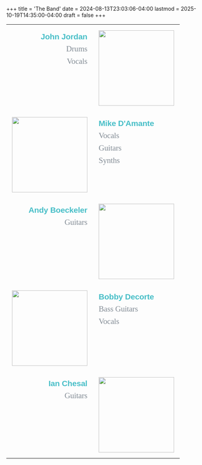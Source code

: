 +++
title = 'The Band'
date = 2024-08-13T23:03:06-04:00
lastmod = 2025-10-19T14:35:00-04:00
draft = false
+++
<!-- markdownlint-disable MD025 MD033 MD045 -->
<style>
.band-content {
  font-family: "Lora", serif;
  font-size: 21px;
  line-height: 33px;
  letter-spacing: -0.2px;
  color: #848d96;
}

.band-content b {
  font-family: "Montserrat", sans-serif;
  font-weight: 600;
  color: #47bec7;
}

table, th, td {
  border: 0px solid black;
  border-collapse: collapse;
  font-family: "Lora", serif;
}
table.center {
  margin-left: auto;
  margin-right: auto;
}
td {
  vertical-align: top;
  padding: 15px;
  font-size: 21px;
  line-height: 33px;
  letter-spacing: -0.2px;
  color: #848d96;
}
td.left {
  text-align: left;
}
td.right {
  text-align: right;
}
</style>

<div class="band-content">
<table class="center">
  <tr>
    <td class="right">
      <b>John Jordan</b><br />Drums<br />Vocals
    </td>
    <td>
      <img src="/images/headshots/john-001.jpg" width=200 />
    </td>
  </tr>
  <tr>
    <td>
      <img src="/images/headshots/mike-001.jpg" width=200 />
    </td>
    <td class="left">
      <b>Mike D'Amante</b><br />Vocals<br />Guitars<br />Synths
    </td>
  </tr>
  <tr>
    <td class="right">
      <b>Andy Boeckeler</b><br />Guitars
    </td>
    <td>
      <img src="/images/headshots/andy-001.jpg" width=200 />
    </td>
  </tr>
  <tr>
    <td>
      <img src="/images/headshots/bobby-002.jpg" width=200 />
    </td>
    <td class="left">
      <b>Bobby Decorte</b><br />Bass Guitars<br />Vocals
    </td>
  </tr>
  <tr>
    <td class="right">
      <b>Ian Chesal</b><br />Guitars
    </td>
    <td>
      <img src="/images/headshots/ian-001.jpg" width=200 />
    </td>
  </tr>
</table>
</div>
